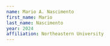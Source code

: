 ```yaml
---
name: Mario A. Nascimento
first_name: Mario
last_name: Nascimento
year: 2024
affiliation: Northeastern University
---
```

